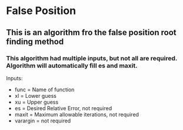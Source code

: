 # False Position
## This is an algorithm fro the false position root finding method
### This algorithm had multiple inputs, but not all are required. Algorithm will automatically fill es and maxit.

Inputs:
* func = Name of function
* xl = Lower guess
* xu =  Upper guess
* es =  Desired Relative Error, not required
* maxit = Maximum allowable iterations, not required
* varargin = not required